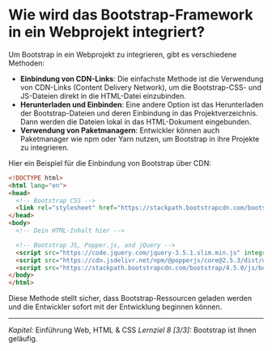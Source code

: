 # Wie wird das Bootstrap-Framework in ein Webprojekt integriert?

Um Bootstrap in ein Webprojekt zu integrieren, gibt es verschiedene Methoden:
  - **Einbindung von CDN-Links**: Die einfachste Methode ist die Verwendung von CDN-Links (Content Delivery Network), um die Bootstrap-CSS- und JS-Dateien direkt in die HTML-Datei einzubinden.
  - **Herunterladen und Einbinden**: Eine andere Option ist das Herunterladen der Bootstrap-Dateien und deren Einbindung in das Projektverzeichnis. Dann werden die Dateien lokal in das HTML-Dokument eingebunden.
  - **Verwendung von Paketmanagern**: Entwickler können auch Paketmanager wie npm oder Yarn nutzen, um Bootstrap in ihre Projekte zu integrieren.

Hier ein Beispiel für die Einbindung von Bootstrap über CDN:

```html
<!DOCTYPE html>
<html lang="en">
<head>
  <!-- Bootstrap CSS -->
  <link rel="stylesheet" href="https://stackpath.bootstrapcdn.com/bootstrap/4.5.0/css/bootstrap.min.css" integrity="sha384-9aIt2nRpC1f4Udo0Jm7TXAz01F9IgiApoLHw7C3f5my5eD12/s8N1C3jOzVicq6K" crossorigin="anonymous">
</head>
<body>
  <!-- Dein HTML-Inhalt hier -->

  <!-- Bootstrap JS, Popper.js, and jQuery -->
  <script src="https://code.jquery.com/jquery-3.5.1.slim.min.js" integrity="sha384-DfXdz2htPH0lsSSs5nCTpuj/zy4C+OGpamoFVy38MVBnE+IbbVYUew+OrCXaRkfj" crossorigin="anonymous"></script>
  <script src="https://cdn.jsdelivr.net/npm/@popperjs/core@2.5.3/dist/umd/popper.min.js" integrity="sha384-LwWb/A5cF0QdFrymXSLu/6gka6C7x3Uo8zNfFSqUxL8a1Bjz7RWdL1y7f5X1g00j" crossorigin="anonymous"></script>
  <script src="https://stackpath.bootstrapcdn.com/bootstrap/4.5.0/js/bootstrap.min.js" integrity="sha384-OgVRvuATP1z7JjHLku/6RkN5DeW5eNyFNwgM+R9BjyB2P4FHQh8ByD0meSH52Utf" crossorigin="anonymous"></script>
</body>
</html>
```

Diese Methode stellt sicher, dass Bootstrap-Ressourcen geladen werden und die Entwickler sofort mit der Entwicklung beginnen können.

---

_Kapitel:_ Einführung Web, HTML & CSS
_Lernziel 8 \[3/3\]:_ Bootstrap ist Ihnen geläufig.
